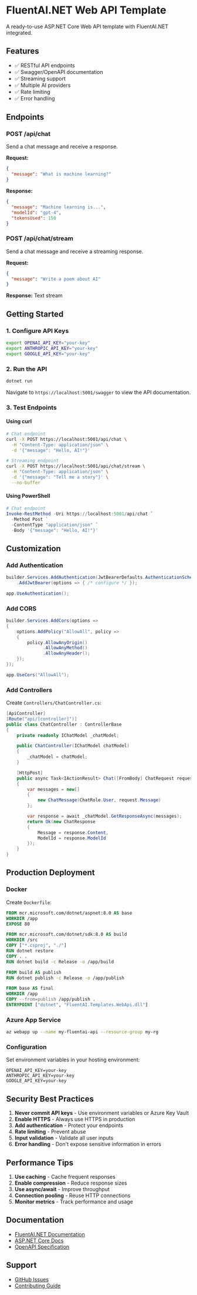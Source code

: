 # FluentAI.NET Web API Template

A ready-to-use ASP.NET Core Web API template with FluentAI.NET integrated.

## Features

- ✅ RESTful API endpoints
- ✅ Swagger/OpenAPI documentation
- ✅ Streaming support
- ✅ Multiple AI providers
- ✅ Rate limiting
- ✅ Error handling

## Endpoints

### POST /api/chat
Send a chat message and receive a response.

**Request:**
```json
{
  "message": "What is machine learning?"
}
```

**Response:**
```json
{
  "message": "Machine learning is...",
  "modelId": "gpt-4",
  "tokensUsed": 150
}
```

### POST /api/chat/stream
Send a chat message and receive a streaming response.

**Request:**
```json
{
  "message": "Write a poem about AI"
}
```

**Response:** Text stream

## Getting Started

### 1. Configure API Keys

```bash
export OPENAI_API_KEY="your-key"
export ANTHROPIC_API_KEY="your-key"
export GOOGLE_API_KEY="your-key"
```

### 2. Run the API

```bash
dotnet run
```

Navigate to `https://localhost:5001/swagger` to view the API documentation.

### 3. Test Endpoints

#### Using curl

```bash
# Chat endpoint
curl -X POST https://localhost:5001/api/chat \
  -H "Content-Type: application/json" \
  -d '{"message": "Hello, AI!"}'

# Streaming endpoint
curl -X POST https://localhost:5001/api/chat/stream \
  -H "Content-Type: application/json" \
  -d '{"message": "Tell me a story"}' \
  --no-buffer
```

#### Using PowerShell

```powershell
# Chat endpoint
Invoke-RestMethod -Uri https://localhost:5001/api/chat `
  -Method Post `
  -ContentType "application/json" `
  -Body '{"message": "Hello, AI!"}'
```

## Customization

### Add Authentication

```csharp
builder.Services.AddAuthentication(JwtBearerDefaults.AuthenticationScheme)
    .AddJwtBearer(options => { /* configure */ });

app.UseAuthentication();
```

### Add CORS

```csharp
builder.Services.AddCors(options =>
{
    options.AddPolicy("AllowAll", policy =>
    {
        policy.AllowAnyOrigin()
              .AllowAnyMethod()
              .AllowAnyHeader();
    });
});

app.UseCors("AllowAll");
```

### Add Controllers

Create `Controllers/ChatController.cs`:

```csharp
[ApiController]
[Route("api/[controller]")]
public class ChatController : ControllerBase
{
    private readonly IChatModel _chatModel;

    public ChatController(IChatModel chatModel)
    {
        _chatModel = chatModel;
    }

    [HttpPost]
    public async Task<IActionResult> Chat([FromBody] ChatRequest request)
    {
        var messages = new[]
        {
            new ChatMessage(ChatRole.User, request.Message)
        };

        var response = await _chatModel.GetResponseAsync(messages);
        return Ok(new ChatResponse
        {
            Message = response.Content,
            ModelId = response.ModelId
        });
    }
}
```

## Production Deployment

### Docker

Create `Dockerfile`:

```dockerfile
FROM mcr.microsoft.com/dotnet/aspnet:8.0 AS base
WORKDIR /app
EXPOSE 80

FROM mcr.microsoft.com/dotnet/sdk:8.0 AS build
WORKDIR /src
COPY ["*.csproj", "./"]
RUN dotnet restore
COPY . .
RUN dotnet build -c Release -o /app/build

FROM build AS publish
RUN dotnet publish -c Release -o /app/publish

FROM base AS final
WORKDIR /app
COPY --from=publish /app/publish .
ENTRYPOINT ["dotnet", "FluentAI.Templates.WebApi.dll"]
```

### Azure App Service

```bash
az webapp up --name my-fluentai-api --resource-group my-rg
```

### Configuration

Set environment variables in your hosting environment:

```
OPENAI_API_KEY=your-key
ANTHROPIC_API_KEY=your-key
GOOGLE_API_KEY=your-key
```

## Security Best Practices

1. **Never commit API keys** - Use environment variables or Azure Key Vault
2. **Enable HTTPS** - Always use HTTPS in production
3. **Add authentication** - Protect your endpoints
4. **Rate limiting** - Prevent abuse
5. **Input validation** - Validate all user inputs
6. **Error handling** - Don't expose sensitive information in errors

## Performance Tips

1. **Use caching** - Cache frequent responses
2. **Enable compression** - Reduce response sizes
3. **Use async/await** - Improve throughput
4. **Connection pooling** - Reuse HTTP connections
5. **Monitor metrics** - Track performance and usage

## Documentation

- [FluentAI.NET Documentation](https://github.com/abxba0/fluentai-dotnet/tree/main/docs)
- [ASP.NET Core Docs](https://docs.microsoft.com/aspnet/core)
- [OpenAPI Specification](https://swagger.io/specification/)

## Support

- [GitHub Issues](https://github.com/abxba0/fluentai-dotnet/issues)
- [Contributing Guide](https://github.com/abxba0/fluentai-dotnet/blob/main/CONTRIBUTING.md)
